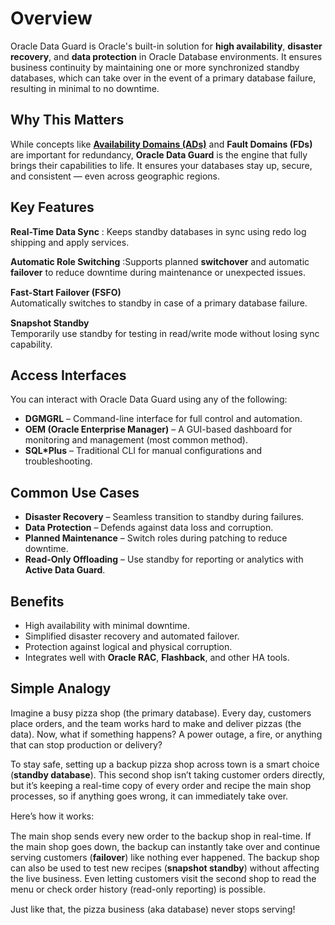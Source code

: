 # Overview
Oracle Data Guard is Oracle's built-in solution for **high availability**, **disaster recovery**, and **data protection** in Oracle Database environments. It ensures business continuity by maintaining one or more synchronized standby databases, which can take over in the event of a primary database failure, resulting in minimal to no downtime.
## Why This Matters
While concepts like [**Availability Domains (ADs)**](https://github.com/momo1231-for/My-Notes/blob/main/Cloud/Oracle/Oracle%20Availability%20Domains.md) and **Fault Domains (FDs)** are important for redundancy, **Oracle Data Guard** is the engine that fully brings their capabilities to life. It ensures your databases stay up, secure, and consistent — even across geographic regions.
## Key Features
**Real-Time Data Sync** : Keeps standby databases in sync using redo log shipping and apply services.<p style="margin-bottom: 15px;"> **Automatic Role Switching** :Supports planned **switchover** and automatic **failover** to reduce downtime during maintenance or unexpected issues.</p><p style="margin-bottom: 15px;"><p style="margin-bottom: 15px;"> **Fast-Start Failover (FSFO)**  
  Automatically switches to standby in case of a primary database failure.</p><p style="margin-bottom: 15px;">**Snapshot Standby**  
  Temporarily use standby for testing in read/write mode without losing sync capability.</p>
## Access Interfaces
You can interact with Oracle Data Guard using any of the following:<br/> 
- **DGMGRL** – Command-line interface for full control and automation.
- **OEM (Oracle Enterprise Manager)** – A GUI-based dashboard for monitoring and management (most common method).
- **SQL*Plus** – Traditional CLI for manual configurations and troubleshooting.
##  Common Use Cases
-  **Disaster Recovery** – Seamless transition to standby during failures.  
-  **Data Protection** – Defends against data loss and corruption.  
-  **Planned Maintenance** – Switch roles during patching to reduce downtime.  
-  **Read-Only Offloading** – Use standby for reporting or analytics with **Active Data Guard**.
##  Benefits
-  High availability with minimal downtime.  
-  Simplified disaster recovery and automated failover.  
-  Protection against logical and physical corruption.  
-  Integrates well with **Oracle RAC**, **Flashback**, and other HA tools.
## Simple Analogy
Imagine a busy pizza shop (the primary database). Every day, customers place orders, and the team works hard to make and deliver pizzas (the data). Now, what if something happens? A power outage, a fire, or anything that can stop production or delivery?<p style="margin-bottom: 15px;">To stay safe, setting up a backup pizza shop across town is a smart choice (**standby database**). This second shop isn’t taking customer orders directly, but it’s keeping a real-time copy of every order and recipe the main shop processes, so if anything goes wrong, it can immediately take over.</p><p style="margin-bottom: 15px;">Here’s how it works:</p><p style="margin-bottom: 15px;">The main shop sends every new order to the backup shop in real-time. If the main shop goes down, the backup can instantly take over and continue serving customers (**failover**) like nothing ever happened. The backup shop can also be used to test new recipes (**snapshot standby**) without affecting the live business. Even letting customers visit the second shop to read the menu or check order history (read-only reporting) is possible.<p style="margin-bottom: 15px;">Just like that, the pizza business (aka database) never stops serving!</p>

